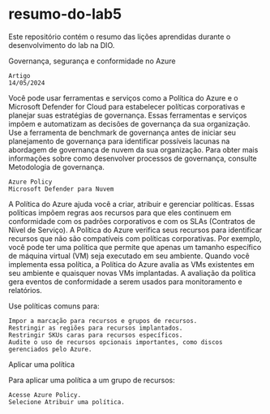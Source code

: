 # resumo-do-lab5
Este repositório contém o resumo das lições aprendidas durante o desenvolvimento do lab na DIO.


Governança, segurança e conformidade no Azure

    Artigo
    14/05/2024

Você pode usar ferramentas e serviços como a Política do Azure e o Microsoft Defender for Cloud para estabelecer políticas corporativas e planejar suas estratégias de governança. Essas ferramentas e serviços impõem e automatizam as decisões de governança da sua organização. Use a ferramenta de benchmark de governança antes de iniciar seu planejamento de governança para identificar possíveis lacunas na abordagem de governança de nuvem da sua organização. Para obter mais informações sobre como desenvolver processos de governança, consulte Metodologia de governança.

    Azure Policy
    Microsoft Defender para Nuvem

A Política do Azure ajuda você a criar, atribuir e gerenciar políticas. Essas políticas impõem regras aos recursos para que eles continuem em conformidade com os padrões corporativos e com os SLAs (Contratos de Nível de Serviço). A Política do Azure verifica seus recursos para identificar recursos que não são compatíveis com políticas corporativas. Por exemplo, você pode ter uma política que permite que apenas um tamanho específico de máquina virtual (VM) seja executado em seu ambiente. Quando você implementa essa política, a Política do Azure avalia as VMs existentes em seu ambiente e quaisquer novas VMs implantadas. A avaliação da política gera eventos de conformidade a serem usados para monitoramento e relatórios.

Use políticas comuns para:

    Impor a marcação para recursos e grupos de recursos.
    Restringir as regiões para recursos implantados.
    Restringir SKUs caras para recursos específicos.
    Audite o uso de recursos opcionais importantes, como discos gerenciados pelo Azure.

Aplicar uma política

Para aplicar uma política a um grupo de recursos:

    Acesse Azure Policy.
    Selecione Atribuir uma política.
